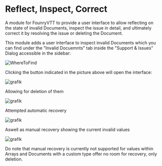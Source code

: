 # Reflect, Inspect, Correct

A module for FounryVTT to provide a user interface to allow reflecting on the state of invalid Documents, inspect the issue in detail, and ultimately correct it by resolving the issue or deleting the Document.

This module adds a user interface to inspect invalid Documents which you can find under the "Invalid Docuemnts" tab inside the "Support & Issues" Dialog accessible in the sidebar:

![WhereToFind](https://github.com/user-attachments/assets/f25d09df-fa5b-4e90-a809-1dc7954c5536)

Clicking the button indicated in the picture above will open the interface:

![grafik](https://github.com/user-attachments/assets/667ca702-3eaa-4309-b264-b58c94ed99a3)

Allowing for deletion of them

![grafik](https://github.com/user-attachments/assets/537cf61c-cc87-44ac-bdc9-d1db6ce0d53c)

Attempted automatic recovery

![grafik](https://github.com/user-attachments/assets/af45cd37-035d-42be-ac5a-6463cf9df2b1)

Aswell as manual recovery showing the current invalid values

![grafik](https://github.com/user-attachments/assets/09a6ba09-a487-46ab-9d7b-b4a8a217f3cc)

Do note that manual recovery is currently not supported for values within Arrays and Documents with a custom type offer no room for recovery, only deletion.
